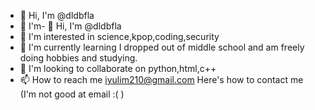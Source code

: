 - 👋 Hi, I'm @dldbfla
- 👀 I'm- 👋 Hi, I'm @dldbfla
- 👀 I'm interested in science,kpop,coding,security
- 🌱 I'm currently learning I dropped out of middle school and am freely doing hobbies and studying.
- 💞️ I'm looking to collaborate on python,html,c++
- 📫 How to reach me iyulim210@gmail.com Here's how to contact me (I'm not good at email :( )



<!---
dldbfla/dldbfla is a ✨ special ✨ repository because its `README.md` (this file) appears on your GitHub profile.
You can click the Preview link to take a look at your changes.
--->
